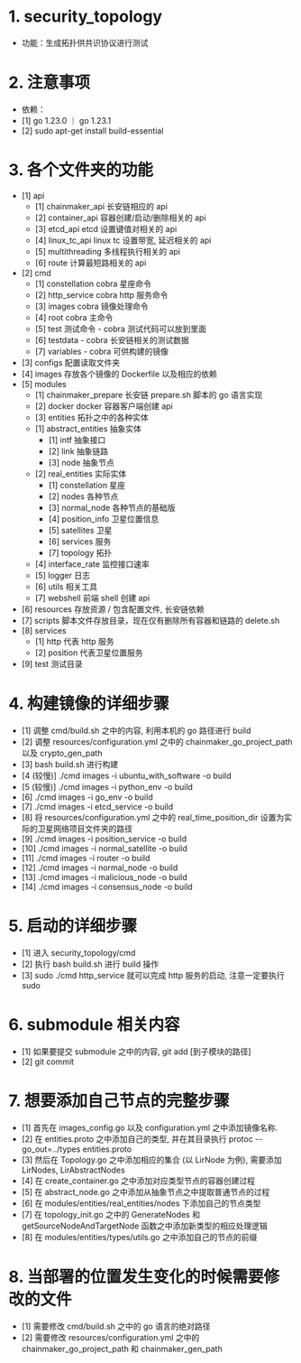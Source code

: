 # 1. security_topology

- 功能：生成拓扑供共识协议进行测试

# 2. 注意事项

- 依赖：
- [1] go 1.23.0 ｜ go 1.23.1
- [2] sudo apt-get install build-essential

# 3. 各个文件夹的功能
- [1] api
  - [1] chainmaker_api 长安链相应的 api
  - [2] container_api 容器创建/启动/删除相关的 api
  - [3] etcd_api etcd 设置键值对相关的 api
  - [4] linux_tc_api linux tc 设置带宽, 延迟相关的 api
  - [5] multithreading 多线程执行相关的 api
  - [6] route 计算最短路相关的 api
- [2] cmd
  - [1] constellation cobra 星座命令
  - [2] http_service cobra http 服务命令
  - [3] images cobra 镜像处理命令
  - [4] root cobra 主命令
  - [5] test 测试命令 - cobra 测试代码可以放到里面
  - [6] testdata - cobra 长安链相关的测试数据
  - [7] variables - cobra 可供构建的镜像
- [3] configs 配置读取文件夹
- [4] images 存放各个镜像的 Dockerfile 以及相应的依赖
- [5] modules
  -  [1] chainmaker_prepare 长安链 prepare.sh 脚本的 go 语言实现
  -  [2] docker docker 容器客户端创建 api
  -  [3] entities 拓扑之中的各种实体
    - [1] abstract_entities 抽象实体
      - [1] intf 抽象接口
      - [2] link 抽象链路
      - [3] node 抽象节点
    - [2] real_entities 实际实体
      - [1] constellation 星座
      - [2] nodes 各种节点
      - [3] normal_node 各种节点的基础版
      - [4] position_info 卫星位置信息
      - [5] satellites 卫星
      - [6] services 服务
      - [7] topology 拓扑
  -  [4] interface_rate 监控接口速率
  -  [5] logger 日志
  -  [6] utils 相关工具
  -  [7] webshell 前端 shell 创建 api
- [6] resources 存放资源 / 包含配置文件, 长安链依赖
- [7] scripts 脚本文件存放目录，现在仅有删除所有容器和链路的 delete.sh
- [8] services
  - [1] http 代表 http 服务
  - [2] position 代表卫星位置服务
- [9] test 测试目录

# 4. 构建镜像的详细步骤

- [1] 调整 cmd/build.sh 之中的内容, 利用本机的 go 路径进行 build
- [2] 调整 resources/configuration.yml 之中的 chainmaker_go_project_path 以及 crypto_gen_path
- [3] bash build.sh 进行构建
- [4 (较慢)] ./cmd images -i ubuntu_with_software -o build
- [5 (较慢)] ./cmd images -i python_env -o build
- [6] ./cmd images -i go_env -o build
- [7] ./cmd images -i etcd_service -o build
- [8] 将 resources/configuration.yml 之中的 real_time_position_dir 设置为实际的卫星网络项目文件夹的路径
- [9] ./cmd images -i position_service -o build
- [10] ./cmd images -i normal_satellite -o build
- [11] ./cmd images -i router -o build
- [12] ./cmd images -i normal_node -o build
- [13] ./cmd images -i malicious_node -o build
- [14] ./cmd images -i consensus_node -o build

# 5. 启动的详细步骤

- [1] 进入 security_topology/cmd
- [2] 执行 bash build.sh 进行 build 操作
- [3] sudo ./cmd http_service 就可以完成 http 服务的启动, 注意一定要执行 sudo

# 6. submodule 相关内容

- [1] 如果要提交 submodule 之中的内容, git add [到子模块的路径]
- [2] git commit

# 7. 想要添加自己节点的完整步骤

- [1] 首先在 images_config.go 以及 configuration.yml 之中添加镜像名称.
- [2] 在 entities.proto 之中添加自己的类型, 并在其目录执行 protoc --go_out=../types entities.proto
- [3] 然后在 Topology.go 之中添加相应的集合 (以 LirNode 为例), 需要添加 LirNodes, LirAbstractNodes
- [4] 在 create_container.go 之中添加对应类型节点的容器创建过程
- [5] 在 abstract_node.go 之中添加从抽象节点之中提取普通节点的过程
- [6] 在 modules/entities/real_entities/nodes 下添加自己的节点类型
- [7] 在 topology_init.go 之中的 GenerateNodes 和 getSourceNodeAndTargetNode 函数之中添加新类型的相应处理逻辑
- [8] 在 modules/entities/types/utils.go 之中添加自己的节点的前缀

# 8. 当部署的位置发生变化的时候需要修改的文件

- [1] 需要修改 cmd/build.sh 之中的 go 语言的绝对路径
- [2] 需要修改 resources/configuration.yml 之中的 chainmaker_go_project_path 和 chainmaker_gen_path